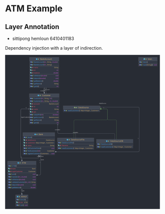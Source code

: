 # ATM Example
## Layer Annotation
- sittipong hemloun 6410401183

Dependency injection with a layer of indirection.

<img src="annotation.png">